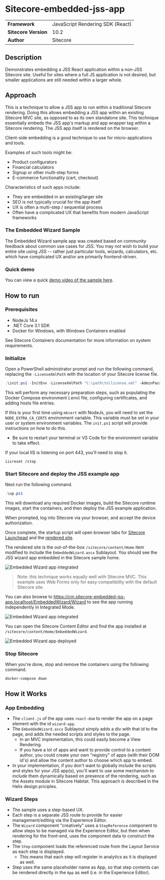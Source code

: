 # Sitecore-embedded-jss-app

| | |
|--|--|
| **Framework** | JavaScript Rendering SDK (React) |
| **Sitecore Version** | 10.2 |
| **Author** | Sitecore |

## Description
Demonstrates embedding a JSS React application within a non-JSS Sitecore site. Useful for sites where a full JS application is not desired, but smaller applications are still needed within a larger whole.

## Approach
This is a technique to allow a JSS app to run within a traditional Sitecore rendering. Doing this allows embedding a JSS app within an existing Sitecore MVC site, as opposed to as its own standalone site. This technique essentially embeds the JSS app's markup and app wrapper tag within a Sitecore rendering. The JSS app itself is rendered on the browser.

Client-side embedding is a good technique to use for micro-applications and tools.

Examples of such tools might be:

- Product configurators
- Financial calculators
- Signup or other multi-step forms
- E-commerce functionality (cart, checkout)

Characteristics of such apps include:

- They are embedded in an existing/larger site
- SEO is not typically crucial for the app itself
- UX is often a multi-step / sequential process
- Often have a complicated UX that benefits from modern JavaScript frameworks

### The Embedded Wizard Sample
The Embedded Wizard sample app was created based on community feedback about common use cases for JSS. You may not wish to build your entire site using JSS -- rather just particular tools, wizards, calculators, etc. which have complicated UX and/or are primarily frontend-driven.

### Quick demo
You can view a quick [demo video of the sample here](https://content.jwplatform.com/players/TXj7tyzZ-L8PurT2K.html).

## How to run

### Prerequisites
* NodeJs 14.x
* .NET Core 3.1 SDK
* Docker for Windows, with Windows Containers enabled

See Sitecore Containers documentation for more information on system requirements.

### Initialize

Open a PowerShell administrator prompt and run the following command, replacing the `-LicenseXmlPath` with the location of your Sitecore license file.

```ps1
.\init.ps1 -InitEnv -LicenseXmlPath "C:\path\to\license.xml" -AdminPassword "DesiredAdminPassword"
```

This will perform any necessary preparation steps, such as populating the Docker Compose environment (.env) file, configuring certificates, and adding hosts file entries.

If this is your first time using `mkcert` with NodeJs, you will
need to set the `NODE_EXTRA_CA_CERTS` environment variable. This variable
must be set in your user or system environment variables. The `init.ps1`
script will provide instructions on how to do this.
  * Be sure to restart your terminal or VS Code for the environment variable
    to take effect.

If your local IIS is listening on port 443, you'll need to stop it.
```
iisreset /stop
```

### Start Sitecore and deploy the JSS example app

Next run the following command.

```ps1
.\up.ps1
```

This will download any required Docker images, build the Sitecore runtime images, start the containers, and then deploy the JSS example application.

When prompted, log into Sitecore via your browser, and accept the device authorization.

Once complete, the startup script will open browser tabs for [Sitecore Launchpad](https://cm.sitecore-embedded-jss-app.localhost/sitecore) and the [rendered site](https://cm.sitecore-embedded-jss-app.localhost).

The rendered site is the out-of-the-box `/sitecore/content/Home` item modified to include the `EmbeddedWizard.ascx` Sublayout. You should see the JSS wizard app embedded in the Sitecore sample home.

![Embedded Wizard app integrated](/assets/img/wizard-integrated.png)

> Note: this technique works equally well with Sitecore MVC. This example uses Web Forms only for easy compatibility with the default Sitecore site.

You can also browse to https://cm.sitecore-embedded-jss-app.localhost/EmbeddedWizard/Wizard to see the app running independently in Integrated Mode.

![Embedded Wizard app integrated](/assets/img/wizard_success.png)

You can open the Sitecore Content Editor and find the app installed at `/sitecore/content/Home/EmbeddedWizard`.

![Embedded Wizard app deployed](/assets/img/wizard-app-deployed-items.png)

### Stop Sitecore

When you're done, stop and remove the containers using the following command.

```
docker-compose down
```

## How it Works

### App Embedding

- The `client.js` of the app uses `react-dom` to render the app on a page element with the id `wizard-app`.
- The `EmbeddedWizard.ascx` Sublayout simply adds a div with that id to the page, and adds the needed scripts and styles to the page.
    - In an MVC implementation, this could easily become a View Rendering.
    - If you have a lot of apps and want to provide control to a content author, you could create your own "registry" of apps (with their DOM id's) and allow the content author to choose which app to embed.
- In your implementation, if you don't want to globally include the scripts and styles for your JSS app(s), you'll want to use some mechanism to include them dynamically based on presence of the rendering, such as the Assets module in Sitecore Habitat. This approach is described in the Helix design priciples.

### Wizard Steps
- The sample uses a step-based UX.
- Each step is a separate JSS route to provide for easier management/editing via the Experience Editor.
- The `Wizard` component "creatively" uses a `StepReference` component to allow steps to be managed via the Experience Editor, but then when rendering for the front-end, uses the component data to construct the step.
- The `Step` component loads the referenced route from the Layout Service as each step is displayed.
  - This means that each step will register in analytics as it is displayed as well.
- Step uses the same placeholder name as App, so that step contents can be rendered directly in the `App` as well (i.e. in the Experience Editor).
